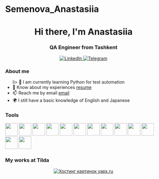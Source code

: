 # Semenova_Anastasiia
<div id="header" align="center">
	<h1>Hi there, I'm Anastasiia</h1>
	<h3>QA Engineer from Tashkent</h3>
</div>
<div id="socials" align="center">
	<a href="https://www.linkedin.com/in/%D0%B0%D0%BD%D0%B0%D1%81%D1%82%D0%B0%D1%81%D0%B8%D1%8F-%D1%81%D0%B5%D0%BC%D0%B5%D0%BD%D0%BE%D0%B2%D0%B0-4a378126a/">
		<img src="https://img.shields.io/badge/LinkedIn-blue?style=for-the-badge&logo=linkedin&logoColor=white" alt="LinkedIn"/>
	</a>
	<a href="https://t.me/baka_shiko_new">
		<img src="https://img.shields.io/badge/Telegram-blue?style=for-the-badge&logo=telegram&logoColor=white" alt="Telegram"/>
	</a>
</div>
<h3> About me</h3>
<ul>
	li> 🌱 I am currently learning Python for test automation </li>
	<li> 📄 Know about my experiences <a href="https://hh.ru/resume/2fa2174aff0bc72b7b0039ed1f75615a617671">resume</a></li>
	<li> 📫 Reach me by email <a href="anastasia.semenovagcore@gmail.com">email</a></li>
	<li> 🌍 I still have a basic knowledge of English and Japanese </li>
</ul>
<h3> Tools</h3>
<p>
    	<img src="https://cdn.jsdelivr.net/gh/devicons/devicon/icons/tortoisegit/tortoisegit-original.svg" width="40" height="40">
	<img src="https://cdn.jsdelivr.net/gh/devicons/devicon/icons/vscode/vscode-original-wordmark.svg" width="40" height="40">
	<img src="https://cdn.jsdelivr.net/gh/devicons/devicon/icons/vagrant/vagrant-original.svg" width="40" height="40">
	<img src="https://cdn.jsdelivr.net/gh/devicons/devicon/icons/slack/slack-original.svg" width="40" height="40">
	<img src="https://cdn.jsdelivr.net/gh/devicons/devicon/icons/putty/putty-original.svg" width="40" height="40">    
	<img src="https://cdn.jsdelivr.net/gh/devicons/devicon/icons/jira/jira-original-wordmark.svg" width="40" height="40">  
	<img src="https://cdn.jsdelivr.net/gh/devicons/devicon/icons/android/android-original.svg" width="40" height="40"> 
	<img src="https://cdn.jsdelivr.net/gh/devicons/devicon/icons/apple/apple-original.svg" width="40" height="40"> 
	<img src="https://upload.wikimedia.org/wikipedia/commons/thumb/3/32/HeidiSQL_logo_image.png/900px-HeidiSQL_logo_image.png" width="40" height="40"> 
	<img src="https://upload.wikimedia.org/wikipedia/commons/thumb/8/8e/TeamCity_Icon.png/1200px-TeamCity_Icon.png" width="40" height="40">
	<img src="https://media.trustradius.com/product-logos/h3/JA/T1A83W5H538P.PNG" width="40" height="40">
	<img src="https://cdn.download.it/gen/testrail-100x100.png" width="40" height="40">
	<img src="https://upload.wikimedia.org/wikipedia/commons/d/d6/Tilda_Logo.png" width="40" height="40">
</p>
<h3> My works at Tilda</h3>
<div id="stat" align="center">
	<a href="http://konnyiclubaprel.tilda.ws/"> 
		<a href="https://yapx.ru/image/VyU1V" title="Изображение загружено на фотохостинг yapx.ru"><img src="https://i.yapx.ru/VyU1Vs.png" alt="Хостинг картинок yapx.ru"> </a>
</div>
